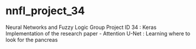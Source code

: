 # nnfl_project_34
Neural Networks and Fuzzy Logic Group Project ID 34 : Keras Implementation of the research paper - Attention U-Net : Learning where to look for the pancreas
